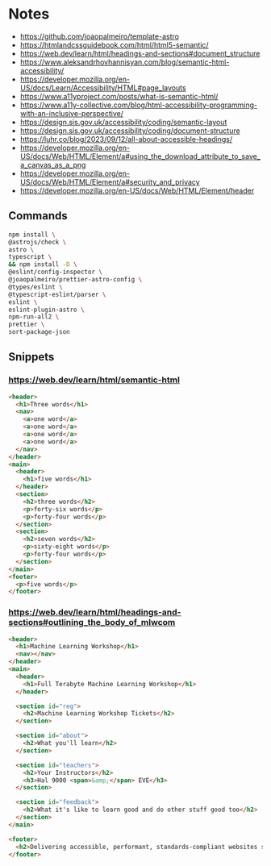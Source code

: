 # Notes

- https://github.com/joaopalmeiro/template-astro
- https://htmlandcssguidebook.com/html/html5-semantic/
- https://web.dev/learn/html/headings-and-sections#document_structure
- https://www.aleksandrhovhannisyan.com/blog/semantic-html-accessibility/
- https://developer.mozilla.org/en-US/docs/Learn/Accessibility/HTML#page_layouts
- https://www.a11yproject.com/posts/what-is-semantic-html/
- https://www.a11y-collective.com/blog/html-accessibility-programming-with-an-inclusive-perspective/
- https://design.sis.gov.uk/accessibility/coding/semantic-layout
- https://design.sis.gov.uk/accessibility/coding/document-structure
- https://luhr.co/blog/2023/09/12/all-about-accessible-headings/
- https://developer.mozilla.org/en-US/docs/Web/HTML/Element/a#using_the_download_attribute_to_save_a_canvas_as_a_png
- https://developer.mozilla.org/en-US/docs/Web/HTML/Element/a#security_and_privacy
- https://developer.mozilla.org/en-US/docs/Web/HTML/Element/header

## Commands

```bash
npm install \
@astrojs/check \
astro \
typescript \
&& npm install -D \
@eslint/config-inspector \
@joaopalmeiro/prettier-astro-config \
@types/eslint \
@typescript-eslint/parser \
eslint \
eslint-plugin-astro \
npm-run-all2 \
prettier \
sort-package-json
```

## Snippets

### https://web.dev/learn/html/semantic-html

```html
<header>
  <h1>Three words</h1>
  <nav>
    <a>one word</a>
    <a>one word</a>
    <a>one word</a>
    <a>one word</a>
  </nav>
</header>
<main>
  <header>
    <h1>five words</h1>
  </header>
  <section>
    <h2>three words</h2>
    <p>forty-six words</p>
    <p>forty-four words</p>
  </section>
  <section>
    <h2>seven words</h2>
    <p>sixty-eight words</p>
    <p>forty-four words</p>
  </section>
</main>
<footer>
  <p>five words</p>
</footer>
```

### https://web.dev/learn/html/headings-and-sections#outlining_the_body_of_mlwcom

```html
<header>
  <h1>Machine Learning Workshop</h1>
  <nav></nav>
</header>
<main>
  <header>
    <h1>Full Terabyte Machine Learning Workshop</h1>
  </header>

  <section id="reg">
    <h2>Machine Learning Workshop Tickets</h2>
  </section>

  <section id="about">
    <h2>What you'll learn</h2>
  </section>

  <section id="teachers">
    <h2>Your Instructors</h2>
    <h3>Hal 9000 <span>&amp;</span> EVE</h3>
  </section>

  <section id="feedback">
    <h2>What it's like to learn good and do other stuff good too</h2>
  </section>
</main>

<footer>
  <h2>Delivering accessible, performant, standards-compliant websites since 1999.</h2>
</footer>
```
